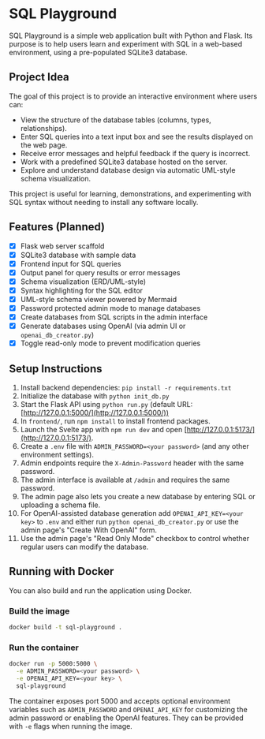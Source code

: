 # SQL Playground

SQL Playground is a simple web application built with Python and Flask. Its purpose is to help users learn and experiment with SQL in a web-based environment, using a pre-populated SQLite3 database.

## Project Idea

The goal of this project is to provide an interactive environment where users can:

* View the structure of the database tables (columns, types, relationships).
* Enter SQL queries into a text input box and see the results displayed on the web page.
* Receive error messages and helpful feedback if the query is incorrect.
* Work with a predefined SQLite3 database hosted on the server.
* Explore and understand database design via automatic UML-style schema visualization.

This project is useful for learning, demonstrations, and experimenting with SQL syntax without needing to install any software locally.

## Features (Planned)

* [x] Flask web server scaffold
* [x] SQLite3 database with sample data
* [x] Frontend input for SQL queries
* [x] Output panel for query results or error messages
* [x] Schema visualization (ERD/UML-style)
* [x] Syntax highlighting for the SQL editor
* [x] UML-style schema viewer powered by Mermaid
* [x] Password protected admin mode to manage databases
* [x] Create databases from SQL scripts in the admin interface
* [x] Generate databases using OpenAI (via admin UI or `openai_db_creator.py`)
* [x] Toggle read-only mode to prevent modification queries

## Setup Instructions

1. Install backend dependencies: `pip install -r requirements.txt`
2. Initialize the database with `python init_db.py`
3. Start the Flask API using `python run.py` (default URL: [http://127.0.0.1:5000/](http://127.0.0.1:5000/))
4. In `frontend/`, run `npm install` to install frontend packages.
5. Launch the Svelte app with `npm run dev` and open [http://127.0.0.1:5173/](http://127.0.0.1:5173/).
6. Create a `.env` file with `ADMIN_PASSWORD=<your password>` (and any other environment settings).
7. Admin endpoints require the `X-Admin-Password` header with the same password.
8. The admin interface is available at `/admin` and requires the same password.
9. The admin page also lets you create a new database by entering SQL or uploading a schema file.
10. For OpenAI-assisted database generation add `OPENAI_API_KEY=<your key>` to `.env` and either run `python openai_db_creator.py` or use the admin page's "Create With OpenAI" form.
11. Use the admin page's "Read Only Mode" checkbox to control whether regular users can modify the database.

## Running with Docker

You can also build and run the application using Docker.

### Build the image

```bash
docker build -t sql-playground .
```

### Run the container


```bash
docker run -p 5000:5000 \
  -e ADMIN_PASSWORD=<your password> \
  -e OPENAI_API_KEY=<your key> \
  sql-playground
```

The container exposes port 5000 and accepts optional environment variables such as `ADMIN_PASSWORD` and `OPENAI_API_KEY` for customizing the admin password or enabling the OpenAI features. They can be provided with `-e` flags when running the image.
